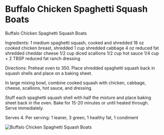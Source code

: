 # Buffalo Chicken Spaghetti Squash Boats



Buffalo Chicken Spaghetti Squash Boats

Ingredients:
1 medium spaghetti squash, cooked and shredded
18 oz cooked chicken breast, shredded
1 cup shredded cabbage
4 oz reduced fat shredded cheddar cheese
1/2 cup diced scallions
1/2 cup hot sauce
1/4 cup + 2 TBSP reduced fat ranch dressing

Directions:
Preheat oven to 350. Place shredded spaghetti squash back in squash shells and place on a baking sheet. 

In large mixing bowl, combine cooked squash with chicken, cabbage, cheese, scallions, hot sauce, and dressing. 

Stuff each spaghetti squash shell with half the mixture and place baking sheet back in the oven. Bake for 15-20 minutes or until heated through. Serve immediately. 

Serves 4. 
Per serving: 1 leaner, 3 green, 1 healthy fat, 1 condiment

![Buffalo Chicken Spaghetti Squash Boats](./Buffalo%20Chicken%20Spaghetti%20Squash%20Boats.png)

